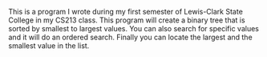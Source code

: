 This is a program I wrote during my first semester of Lewis-Clark State College in my CS213 class. This program will create a binary tree that is sorted by smallest to largest values. You can also search for specific values and it will do an ordered search. Finally you can locate the largest and the smallest value in the list.
